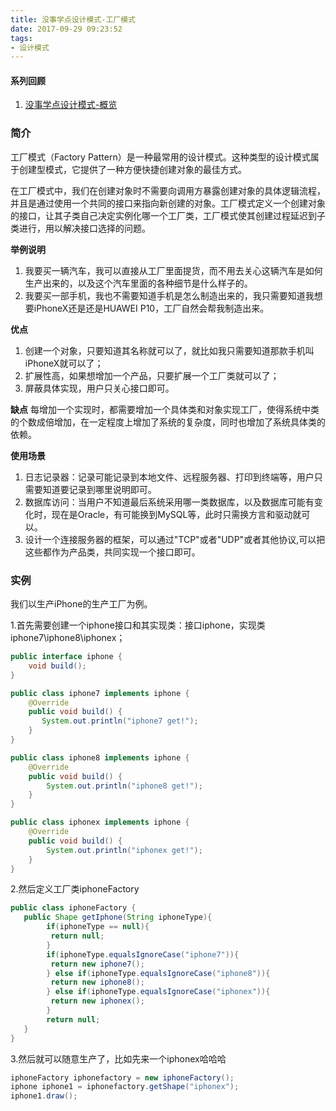 ```yaml
---
title: 没事学点设计模式-工厂模式
date: 2017-09-29 09:23:52
tags:
- 设计模式
---
```

#### 系列回顾
1. [没事学点设计模式-概览](http://blog.holten.site/2017/09/11/design-pattern-1/)

### 简介
工厂模式（Factory Pattern）是一种最常用的设计模式。这种类型的设计模式属于创建型模式，它提供了一种方便快捷创建对象的最佳方式。

在工厂模式中，我们在创建对象时不需要向调用方暴露创建对象的具体逻辑流程，并且是通过使用一个共同的接口来指向新创建的对象。工厂模式定义一个创建对象的接口，让其子类自己决定实例化哪一个工厂类，工厂模式使其创建过程延迟到子类进行，用以解决接口选择的问题。

**举例说明**
 1. 我要买一辆汽车，我可以直接从工厂里面提货，而不用去关心这辆汽车是如何生产出来的，以及这个汽车里面的各种细节是什么样子的。
 2. 我要买一部手机，我也不需要知道手机是怎么制造出来的，我只需要知道我想要iPhoneX还是还是HUAWEI P10，工厂自然会帮我制造出来。

**优点**
1. 创建一个对象，只要知道其名称就可以了，就比如我只需要知道那款手机叫iPhoneX就可以了；
2. 扩展性高，如果想增加一个产品，只要扩展一个工厂类就可以了；
3. 屏蔽具体实现，用户只关心接口即可。

**缺点**
每增加一个实现时，都需要增加一个具体类和对象实现工厂，使得系统中类的个数成倍增加，在一定程度上增加了系统的复杂度，同时也增加了系统具体类的依赖。

**使用场景**
1. 日志记录器：记录可能记录到本地文件、远程服务器、打印到终端等，用户只需要知道要记录到哪里说明即可。
2. 数据库访问：当用户不知道最后系统采用哪一类数据库，以及数据库可能有变化时，现在是Oracle，有可能换到MySQL等，此时只需换方言和驱动就可以。
3. 设计一个连接服务器的框架，可以通过"TCP"或者"UDP"或者其他协议,可以把这些都作为产品类，共同实现一个接口即可。

### 实例
我们以生产iPhone的生产工厂为例。

1.首先需要创建一个iphone接口和其实现类：接口iphone，实现类iphone7\iphone8\iphonex；
```java
public interface iphone {
    void build();
}
```
```java
public class iphone7 implements iphone {
    @Override
    public void build() {
       System.out.println("iphone7 get!");
    }
}
```
```java
public class iphone8 implements iphone {
    @Override
    public void build() {
        System.out.println("iphone8 get!");
    }
}
```
```java
public class iphonex implements iphone {
    @Override
    public void build() {
        System.out.println("iphonex get!");
    }
}
```
2.然后定义工厂类iphoneFactory
```java
public class iphoneFactory {
   public Shape getIphone(String iphoneType){
        if(iphoneType == null){
         return null;
        }        
        if(iphoneType.equalsIgnoreCase("iphone7")){
         return new iphone7();
        } else if(iphoneType.equalsIgnoreCase("iphone8")){
         return new iphone8();
        } else if(iphoneType.equalsIgnoreCase("iphonex")){
         return new iphonex();
        }
        return null;
   }
}
```
3.然后就可以随意生产了，比如先来一个iphonex哈哈哈
```java
iphoneFactory iphonefactory = new iphoneFactory();
iphone iphone1 = iphonefactory.getShape("iphonex");
iphone1.draw();
```